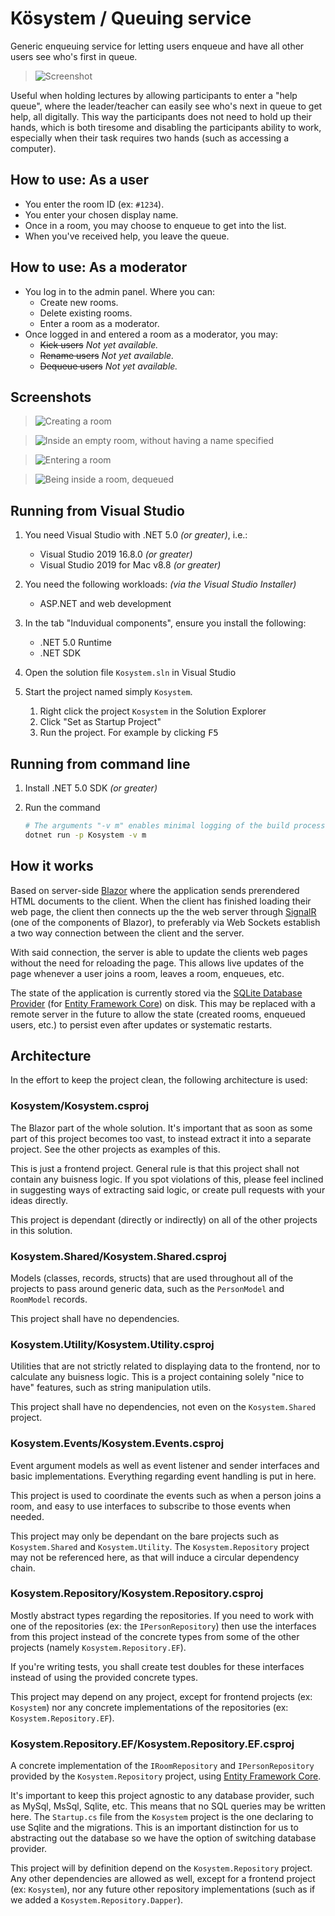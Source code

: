# Kösystem / Queuing service

Generic enqueuing service for letting users enqueue and have all other users
see who's first in queue.

> ![Screenshot](docs/screenshot01.png)

Useful when holding lectures by allowing participants to enter a "help queue",
where the leader/teacher can easily see who's next in queue to get help, all
digitally. This way the participants does not need to hold up their hands,
which is both tiresome and disabling the participants ability to work,
especially when their task requires two hands (such as accessing a computer).

## How to use: As a user

- You enter the room ID (ex: `#1234`).
- You enter your chosen display name.
- Once in a room, you may choose to enqueue to get into the list.
- When you've received help, you leave the queue.

## How to use: As a moderator

- You log in to the admin panel. Where you can:
  - Create new rooms.
  - Delete existing rooms.
  - Enter a room as a moderator.
- Once logged in and entered a room as a moderator, you may:
  - ~~Kick users~~ *Not yet available.*
  - ~~Rename users~~ *Not yet available.*
  - ~~Dequeue users~~ *Not yet available.*

## Screenshots

> ![Creating a room](docs/screenshot02.png)

> ![Inside an empty room, without having a name specified](docs/screenshot03.png)

> ![Entering a room](docs/screenshot04.png)

> ![Being inside a room, dequeued](docs/screenshot05.png)

## Running from Visual Studio

1. You need Visual Studio with .NET 5.0 *(or greater)*, i.e.:

   - Visual Studio 2019 16.8.0 *(or greater)*
   - Visual Studio 2019 for Mac v8.8 *(or greater)*

2. You need the following workloads: *(via the Visual Studio Installer)*

   - ASP.NET and web development

3. In the tab "Induvidual components", ensure you install the following:

   - .NET 5.0 Runtime
   - .NET SDK

4. Open the solution file `Kosystem.sln` in Visual Studio

5. Start the project named simply `Kosystem`.

   1. Right click the project `Kosystem` in the Solution Explorer
   2. Click "Set as Startup Project"
   3. Run the project. For example by clicking <kbd>F5</kbd>

## Running from command line

1. Install .NET 5.0 SDK *(or greater)*

2. Run the command

   ```sh
   # The arguments "-v m" enables minimal logging of the build process
   dotnet run -p Kosystem -v m
   ```

## How it works

Based on server-side [Blazor](https://dotnet.microsoft.com/apps/aspnet/web-apps/blazor)
where the application sends prerendered HTML documents to the client.
When the client has finished loading their web page, the client then connects
up the the web server through [SignalR](https://dotnet.microsoft.com/apps/aspnet/signalr)
(one of the components of Blazor), to preferably via Web Sockets establish a
two way connection between the client and the server.

With said connection, the server is able to update the clients web pages
without the need for reloading the page. This allows live updates of the page
whenever a user joins a room, leaves a room, enqueues, etc.

The state of the application is currently stored via the
[SQLite Database Provider](https://docs.microsoft.com/en-us/ef/core/providers/sqlite/?tabs=dotnet-core-cli)
(for [Entity Framework Core](https://docs.microsoft.com/en-us/ef/core/)) on
disk. This may be replaced with a remote server in the future to allow the
state (created rooms, enqueued users, etc.) to persist even after updates or
systematic restarts.

## Architecture

In the effort to keep the project clean, the following architecture is used:

### Kosystem/Kosystem.csproj

The Blazor part of the whole solution. It's important that as soon as some part
of this project becomes too vast, to instead extract it into a separate
project. See the other projects as examples of this.

This is just a frontend project. General rule is that this project shall not
contain any buisness logic. If you spot violations of this, please feel
inclined in suggesting ways of extracting said logic, or create pull requests
with your ideas directly.

This project is dependant (directly or indirectly) on all of the other
projects in this solution.

### Kosystem.Shared/Kosystem.Shared.csproj

Models (classes, records, structs) that are used throughout all of the
projects to pass around generic data, such as the `PersonModel` and `RoomModel`
records.

This project shall have no dependencies.

### Kosystem.Utility/Kosystem.Utility.csproj

Utilities that are not strictly related to displaying data to the frontend, nor
to calculate any buisness logic. This is a project containing solely
"nice to have" features, such as string manipulation utils.

This project shall have no dependencies, not even on the `Kosystem.Shared`
project.

### Kosystem.Events/Kosystem.Events.csproj

Event argument models as well as event listener and sender interfaces and basic
implementations. Everything regarding event handling is put in here.

This project is used to coordinate the events such as when a person joins a
room, and easy to use interfaces to subscribe to those events when needed.

This project may only be dependant on the bare projects such as
`Kosystem.Shared` and `Kosystem.Utility`. The `Kosystem.Repository` project
may not be referenced here, as that will induce a circular dependency chain.

### Kosystem.Repository/Kosystem.Repository.csproj

Mostly abstract types regarding the repositories. If you need to work with one
of the repositories (ex: the `IPersonRepository`) then use the interfaces from
this project instead of the concrete types from some of the other projects
(namely `Kosystem.Repository.EF`).

If you're writing tests, you shall create test doubles for these interfaces
instead of using the provided concrete types.

This project may depend on any project, except for frontend projects
(ex: `Kosystem`) nor any concrete implementations of the repositories
(ex: `Kosystem.Repository.EF`).

### Kosystem.Repository.EF/Kosystem.Repository.EF.csproj

A concrete implementation of the `IRoomRepository` and `IPersonRepository`
provided by the `Kosystem.Repository` project, using
[Entity Framework Core](https://docs.microsoft.com/en-us/ef/core/).

It's important to keep this project agnostic to any database provider, such as
MySql, MsSql, Sqlite, etc. This means that no SQL queries may be written here.
The `Startup.cs` file from the `Kosystem` project is the one declaring to use
Sqlite and the migrations. This is an important distinction for us to
abstracting out the database so we have the option of switching database
provider.

This project will by definition depend on the `Kosystem.Repository` project.
Any other dependencies are allowed as well, except for a frontend project
(ex: `Kosystem`), nor any future other repository implementations (such as if
we added a `Kosystem.Repository.Dapper`).
